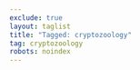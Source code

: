 ```yaml
---
exclude: true
layout: taglist
title: "Tagged: cryptozoology"
tag: cryptozoology
robots: noindex
---
```

